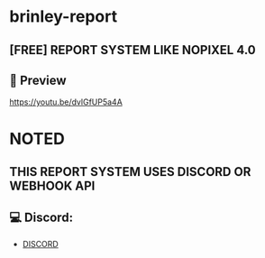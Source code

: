 # brinley-report
## [FREE] REPORT SYSTEM LIKE NOPIXEL 4.0

## 👀 Preview
https://youtu.be/dvlGfUP5a4A

# NOTED

## THIS REPORT SYSTEM USES DISCORD OR WEBHOOK API

## 💻 Discord:
- [DISCORD](https://discord.gg/rMKqYrpn8G)
